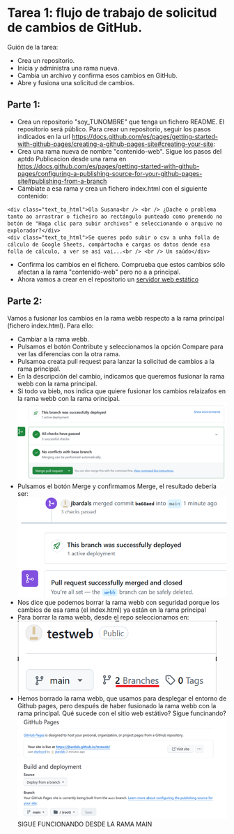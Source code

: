 # Tarea 1: flujo de trabajo de solicitud de cambios de GitHub.

Guión de la tarea:
- Crea un repositorio.
- Inicia y administra una rama nueva.
- Cambia un archivo y confirma esos cambios en GitHub.
- Abre y fusiona una solicitud de cambios.

## Parte 1:
- Crea un repositorio "soy_TUNOMBRE" que tenga un fichero README. El repositorio será público. Para crear un repositorio, seguir los pasos indicados en la url https://docs.github.com/es/pages/getting-started-with-github-pages/creating-a-github-pages-site#creating-your-site:
- Crea una rama nueva de nombre  "contenido-web". Sigue los pasos del aptdo Publicacion desde una rama en https://docs.github.com/es/pages/getting-started-with-github-pages/configuring-a-publishing-source-for-your-github-pages-site#publishing-from-a-branch
- Cámbiate a esa rama y crea un fichero index.html con el siguiente contenido:
```
<div class="text_to_html">Ola Susana<br /> <br /> ¿Dache o problema tanto ao arrastrar o ficheiro ao rectángulo punteado como premendo no botón de "Haga clic para subir archivos" e seleccionando o arquivo no explorador?</div>
<div class="text_to_html">Se queres podo subir o csv a unha folla de cálculo de Google Sheets, compártocha e cargas os datos dende esa folla de cálculo, a ver se así vai...<br /> <br /> Un saúdo</div>

```
- Confirma los cambios en el fichero. Comprueba que estos cambios sólo afectan a la rama "contenido-web" pero no a a principal.
- Ahora vamos a crear en el repositorio un [servidor web estático](Website.md)

## Parte 2:
Vamos a fusionar los cambios en la rama webb respecto a la rama principal (fichero index.html). Para ello:
- Cambiar a la rama webb.
- Pulsamos el botón Contribute y seleccionamos la opción Compare para ver las diferencias con la otra rama.
- Pulsamoa creata pull request para lanzar la solicitud de cambios a la rama principal.
- En la descripción del cambio, indicamos que queremos fusionar la rama webb con la rama principal.
- Si todo va bieb, nos indica que quiere fusionar los cambios relaizafos en la rama webb con la rama orincipal.
![](imgs/Merge.png)
- Pulsamos el botón Merge y confirmamos Merge, el resultado debería ser:
  ![](imgs/confirm_merge.png)
- Nos dice que podemos borrar la rama webb con seguridad porque los cambios de esa rama (el index.html) ya están en la rama principal
- Para borrar la rama webb, desde el repo seleccionamos en:
  ![](imgs/select_branch.png)
- Hemos borrado la rama webb, que usamos para desplegar el entorno de Github pages, pero después de haber fusionado la rama webb con la rama principal. Qué sucede con el sitio web estátivo? Sigue funcinando?
  ![](imgs/sitio_web_estatico.png)
SIGUE FUNCIONANDO DESDE LA RAMA MAIN




    
